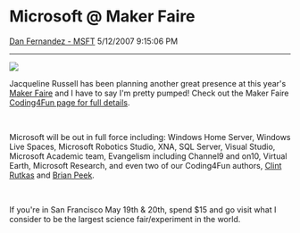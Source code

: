 <div id="page">

# Microsoft @ Maker Faire

[Dan Fernandez -
MSFT](https://social.msdn.microsoft.com/profile/Dan%20Fernandez%20-%20MSFT)
5/12/2007 9:15:06
PM

-----

<div id="content">

![](https://msdnshared.blob.core.windows.net/media/MSDNBlogsFS/prod.evol.blogs.msdn.com/CommunityServer.Components.PostAttachments/00/02/48/46/49/MS_Makerslogo3.jpg)

Jacqueline Russell has been planning another great presence at this
year's [Maker
Faire](http://blogs.msdn.com/coding4fun/pages/MakerFaire2007.aspx) and I
have to say I'm pretty pumped\! Check out the Maker Faire [Coding4Fun
page for full
details](http://blogs.msdn.com/coding4fun/pages/MakerFaire2007.aspx). 

 

Microsoft will be out in full force including: Windows Home Server,
Windows Live Spaces, Microsoft Robotics Studio, XNA, SQL Server, Visual
Studio, Microsoft Academic team, Evangelism including Channel9 and on10,
Virtual Earth, Microsoft Research, and even two of our Coding4Fun
authors, [Clint Rutkas](http://www.betterthaneveryone.com) and [Brian
Peek](http://www.brianpeek.com).

 

If you're in San Francisco May 19th & 20th, spend $15 and go visit what
I consider to be the largest science fair/experiment in the world.

</div>

</div>
